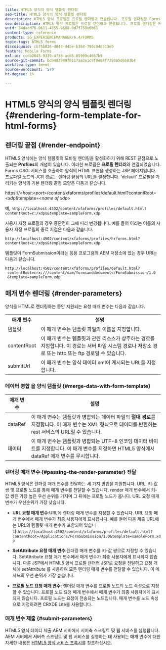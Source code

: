 ```yaml
---
title: HTML5 양식의 양식 템플릿 렌더링
seo-title: HTML5 양식의 양식 템플릿 렌더링
description: HTML5 양식 프로필은 프로필 렌더링과 연결됩니다. 프로필 렌더링은 Forms OSGi 서비스를 호출하여 양식의 HTML 표현을 생성하는 JSP 페이지입니다.
seo-description: HTML5 양식 프로필은 프로필 렌더링과 연결됩니다. 프로필 렌더링은 Forms OSGi 서비스를 호출하여 양식의 HTML 표현을 생성하는 JSP 페이지입니다.
uuid: 34daed78-0611-4355-9698-0d7f758e6b61
content-type: reference
products: SG_EXPERIENCEMANAGER/6.4/FORMS
topic-tags: hTML5_forms
discoiquuid: cb75b826-d044-44be-b364-790c046513e0
feature: Mobile Forms
exl-id: ccdb2045-9339-4f39-acb5-85999c4667b9
source-git-commit: bd94d3949f0117aa3e1c9f0e84f7293a5d6b03b4
workflow-type: tm+mt
source-wordcount: '570'
ht-degree: 1%

---
```


# HTML5 양식의 양식 템플릿 렌더링 {#rendering-form-template-for-html-forms}

## 렌더링 끝점 {#render-endpoint}

HTML5 양식에는 양식 템플릿의 모바일 렌더링을 활성화하기 위해 REST 끝점으로 노출되는 **Profiles**&#x200B;의 개념이 있습니다. 이러한 프로필은 **프로필 렌더러**&#x200B;와 연결되었습니다. Forms OSGi 서비스를 호출하여 양식의 HTML 표현을 생성하는 JSP 페이지입니다. 프로파일 노드의 JCR 경로는 렌더링 끝점의 URL을 결정합니다. &#39;default&#39; 프로필을 가리키는 양식의 기본 렌더링 끝점 모양은 다음과 같습니다.

https://&lt;*host*:&lt;*port*>/content/xfaforms/profiles/default.html?contentRoot=&lt;*xdp*&amp;template=&lt;*name of xdp*>

예, `http://localhost:4502/content/xfaforms/profiles/default.html?contentRoot=c:/xdps&template=sampleForm.xdp`

사용자 지정 프로필의 경우 종단점이 그에 따라 변경됩니다. 예를 들어 이라는 이름의 사용자 지정 프로필의 종료 지점은 다음과 같습니다.

`http://localhost:4502/content/xfaforms/profiles/hrforms.html?contentRoot=c:/xdps&template=sampleForm.xdp`

템플릿이 FormSubmission이라는 응용 프로그램의 AEM 저장소에 있는 경우 URI는 다음과 같습니다.

```
http://localhost:4502/content/xfaforms/profiles/default.html?
 contentRoot=crx:///content/dam/formsanddocuments/FormSubmission/1.0
 &template=sampleForm.xdp
```

## 매개 변수 렌더링 {#render-parameters}

양식을 HTML로 렌더링하는 동안 지원되는 요청 매개 변수는 다음과 같습니다.

<table> 
 <tbody> 
  <tr> 
   <th><strong>매개 변수 </strong></th> 
   <th><strong>설명</strong></th> 
  </tr> 
  <tr> 
   <td>템플릿<br /> </td> 
   <td>이 매개 변수는 템플릿 파일의 이름을 지정합니다.<br /> </td> 
  </tr> 
  <tr> 
   <td>contentRoot<br /> </td> 
   <td>이 매개 변수는 템플릿과 관련 리소스가 상주하는 경로를 지정합니다. 이 경로는 서버 파일 시스템 경로나 저장소 경로 또는 http 또는 ftp 경로일 수 있습니다.<br /> </td> 
  </tr> 
  <tr> 
   <td>submitUrl<br /> </td> 
   <td>이 매개 변수는 양식 데이터 xml이 게시되는 URL을 지정합니다.<br /> </td> 
  </tr> 
 </tbody> 
</table>

### 데이터 병합 을 양식 템플릿 {#merge-data-with-form-template}

| 매개 변수 | 설명 |
|---|---|
| dataRef | 이 매개 변수는 템플릿과 병합되는 데이터 파일의 **절대 경로**&#x200B;를 지정합니다. 이 매개 변수는 XML 형식으로 데이터를 반환하는 rest 서비스의 URL일 수 있습니다. |
| 데이터 | 이 매개 변수는 템플릿과 병합되는 UTF-8 인코딩 데이터 바이트를 지정합니다. 이 매개 변수를 지정하면 HTML5 양식에서 dataRef 매개 변수를 무시합니다. |

### 렌더링 매개 변수 {#passing-the-render-parameter} 전달

HTML5 양식은 렌더링 매개 변수를 전달하는 세 가지 방법을 지원합니다. URL, 키-값 쌍 및 프로필 노드를 통해 매개 변수를 전달할 수 있습니다. render 매개 변수에서 키-값 쌍은 가장 높은 우선 순위를 가지며 그 뒤에는 프로필 노드가 옵니다. URL 요청 매개 변수가 우선순위가 가장 낮습니다.

* **URL 요청 매개 변수**:URL에 렌더링 매개 변수를 지정할 수 있습니다. URL 요청 매개 변수에서 매개 변수가 최종 사용자에게 표시됩니다. 예를 들어 다음 제출 URL에는 URL의 템플릿 매개 변수가 포함되어 있습니다.`http://localhost:4502/content/xfaforms/profiles/default.html?contentRoot=/Applications/FormSubmission/1.0&template=sampleForm.xdp`

* **SetAttribute 요청 매개 변수**:렌더링 매개 변수를 키-값 쌍으로 지정할 수 있습니다. SetAttribute 요청 매개 변수에서 매개 변수가 최종 사용자에게 표시되지 않습니다. 다른 JSP에서 HTML5 양식 프로필 렌더러 JSP로 요청을 전달하고 요청 개체에 *setAttribute* 를 사용하여 모든 렌더링 매개 변수를 전달할 수 있습니다. 이 메서드의 우선 순위가 가장 높습니다.

* **프로필 노드 요청 매개 변수:**  렌더링 매개 변수를 프로필 노드의 노드 속성으로 지정할 수 있습니다. 프로필 노드 요청 매개 변수에서 매개 변수가 최종 사용자에게 표시되지 않습니다. 프로필 노드는 요청이 전송되는 노드입니다. 매개 변수를 노드 속성으로 지정하려면 CRXDE Lite를 사용합니다.

### 매개 변수 제출 {#submit-parameters}

HTML5 양식 데이터 제출;AEM 서버에서 서버측 스크립트 및 웹 서비스를 실행합니다. AEM 서버에서 서버측 스크립트 및 웹 서비스를 실행하는 데 사용되는 매개 변수에 대한 자세한 내용은 [HTML5 양식 서비스 프록시](/help/forms/using/service-proxy.md)를 참조하십시오.
